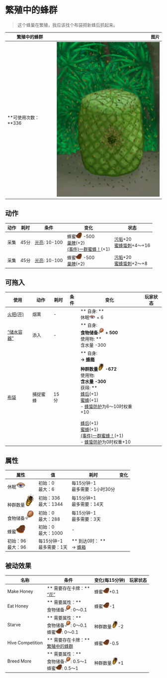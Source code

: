 # 繁殖中的蜂群  
> 这个蜂巢在繁殖，我应该找个布袋把新蜂后抓起来。  
  
  繁殖中的蜂群  |   图片   
 ----  |  ----:   
 **可使用次数：**336  |  ![](Sprite/SkepSwarm.png)   
  
## 动作  
动作  |  耗时  |  条件  |  变化  |  状态  
----  |  ----  |  ----  |  ----  |  ----  
采集<br>  |  45分  |  [光亮](Light.md): 10-100  |  蜂蜜<img decoding="async" src="Sprite/BeeHoneycomb.png" style="width:20px;">  -500<br>[巢脾](BeeHoneycomb.md)(+2)<br>[(事件)一群蜜蜂！](Event_BeesSwarming.md)(+1)<br>  |  [污垢](Filth.md)+20<br>[蜜蜂蛰刺](BeeStings.md)+4～+16  
采集<br>  |  45分  |  [光亮](Light.md): 10-100  |  蜂蜜<img decoding="async" src="Sprite/BeeHoneycomb.png" style="width:20px;">  -500<br>[巢脾](BeeHoneycomb.md)(+2)<br>  |  [污垢](Filth.md)+20<br>[蜜蜂蛰刺](BeeStings.md)+2～+8  
## 可拖入  
使用  |  动作  |  耗时  |  条件  |  变化  |  玩家状态  
----  |  ----  |  ----  |  ----  |  ----  |  ----  
[火把(开)](TorchOn.md)  |  烟熏  |  -  |    |  ** 自身: **<br>休眠<img decoding="async" src="Sprite/Sleepy.png" style="width:20px;"> + 6  |    
[“储水容器”](tag_WaterContainer.md)  |  添入  |  -  |    |  ** 自身: **<br>食物储备<img decoding="async" src="Sprite/Hunger.png" style="width:20px;"> + 500<br>** 使用物: **<br>含水量  -300  |    
[布袋](Sack.md)  |  捕捉蜜蜂  |  15分  |    |  ** 自身: **<br>→ [蜂箱](BeeSkep.md)<br>种群数量<img decoding="async" src="Sprite/BeeStings.png" style="width:20px;">  -672<br>** 使用物: **<br>含水量  -300<br>** 获得: **<br>[蜂后](QueenBee.md)(+1)<br>[蜜蜂](Bees.md)(+1)<br>- [蜂蛰防护](BeeProtection.md)为6～10时权重+10<br><br>[蜂后](QueenBee.md)(+1)<br>[蜜蜂](Bees.md)(+1)<br>[(事件)一群蜜蜂！](Event_BeesSwarming.md)(+1)<br>- [蜂蛰防护](BeeProtection.md)为0时权重+10<br>  |    
## 属性   
属性  |  值  |  耗时  |  变化  
----  |  ----  |  ----  |  ----  
休眠<img decoding="async" src="Sprite/Sleepy.png" style="width:30px;">  |  初始：0<br>最大：6  |  每15分钟-1<br>最多需要：1小时30分  |    
种群数量<img decoding="async" src="Sprite/BeeStings.png" style="width:30px;">  |  初始：336<br>最大：1344  |  每15分钟+1<br>最多需要：14天  |    
食物储备<img decoding="async" src="Sprite/Hunger.png" style="width:30px;">  |  初始：0<br>最大：288  |  每15分钟-1<br>最多需要：3天  |    
蜂蜜<img decoding="async" src="Sprite/BeeHoneycomb.png" style="width:30px;">  |  初始：0<br>最大：1000  |  -  |    
  |  初始：96<br>最大：96  |  每15分钟-1<br>最多需要：1天  |  ** 到达0时： **<br>→ [蜂箱](BeeSkep.md)  
## 被动效果  
名称  |  条件  |  变化(每15分钟)  |  玩家状态  
----  |  ----  |  ----  |  ----  
Make Honey  |  ** 需要存在卡牌：**<br>[“花”](tag_Flower.md)  |  蜂蜜<img decoding="async" src="Sprite/BeeHoneycomb.png" style="width:20px;">+0.1  |    
Eat Honey  |  ** 需要属性：**<br>食物储备<img decoding="async" src="Sprite/Hunger.png" style="width:20px;">: 0～0.1  |  蜂蜜<img decoding="async" src="Sprite/BeeHoneycomb.png" style="width:20px;">-1  |    
Starve  |  ** 需要属性：**<br>食物储备<img decoding="async" src="Sprite/Hunger.png" style="width:20px;">: 0～0.1<br>蜂蜜<img decoding="async" src="Sprite/BeeHoneycomb.png" style="width:20px;">: 0～0.1  |  种群数量<img decoding="async" src="Sprite/BeeStings.png" style="width:20px;">-2  |    
Hive Competition  |  ** 需要存在卡牌：**<br>[繁殖中的蜂群](BeeSkepSwarming.md)  |  蜂蜜<img decoding="async" src="Sprite/BeeHoneycomb.png" style="width:20px;">-0.5  |    
Breed More  |  ** 需要属性：**<br>食物储备<img decoding="async" src="Sprite/Hunger.png" style="width:20px;">: 0.5～1<br>蜂蜜<img decoding="async" src="Sprite/BeeHoneycomb.png" style="width:20px;">: 0.5～1  |  种群数量<img decoding="async" src="Sprite/BeeStings.png" style="width:20px;">+1  |    
